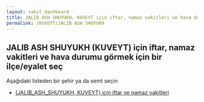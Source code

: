 ```yaml
---
layout: vakit_dashboard
title: JALIB ASH SHUYUKH, KUVEYT için iftar, namaz vakitleri ve hava durumu - ilçe/eyalet seç
permalink: /KUVEYT/JALIB ASH SHUYUKH
---
```


## JALIB ASH SHUYUKH (KUVEYT) için iftar, namaz vakitleri ve hava durumu  görmek için bir ilçe/eyalet seç

Aşağıdaki listeden bir şehir ya da semt seçin

* [ (JALIB_ASH_SHUYUKH, KUVEYT) için iftar ve namaz vakitleri](/KUVEYT/JALIB_ASH_SHUYUKH/)

<script type="text/javascript">
  var GLOBAL_COUNTRY = 'KUVEYT';
  var GLOBAL_CITY = 'JALIB ASH SHUYUKH';
  var GLOBAL_STATE = 'JALIB ASH SHUYUKH';
</script>
